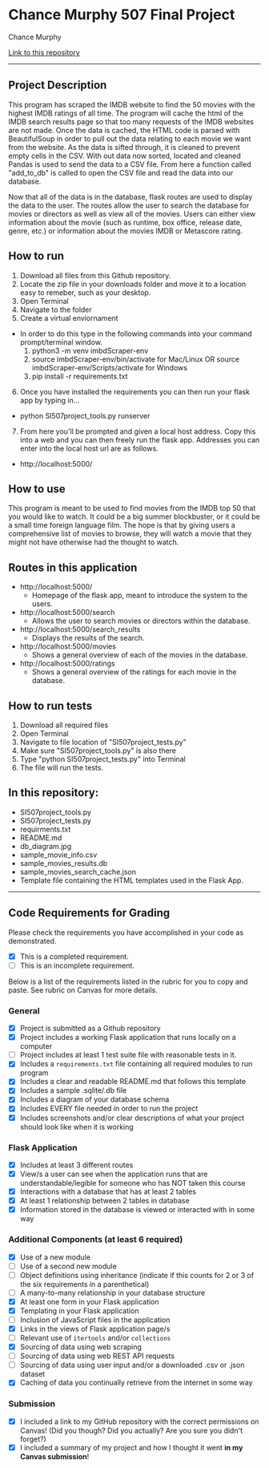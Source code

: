 # Chance Murphy 507 Final Project

Chance Murphy

[Link to this repository](https://github.com/chance-murphy/si-507-final-project)

---

## Project Description

This program has scraped the IMDB website to find the 50 movies with the highest IMDB ratings of all time. The program will cache the html of the IMDB search results page so that too many requests of the IMDB websites are not made. Once the data is cached, the HTML code is parsed with BeautifulSoup in order to pull out the data relating to each movie we want from the website. As the data is sifted through, it is cleaned to prevent empty cells in the CSV. With out data now sorted, located and cleaned Pandas is used to send the data to a CSV file. From here a function called "add_to_db" is called to open the CSV file and read the data into our database.

Now that all of the data is in the database, flask routes are used to display the data to the user. The routes allow the user to search the database for movies or directors as well as view all of the movies. Users can either view information about the movie (such as runtime, box office, release date, genre, etc.) or information about the movies IMDB or Metascore rating.

## How to run

1. Download all files from this Github repository.
2. Locate the zip file in your downloads folder and move it to a location easy to remeber, such as your desktop.
3. Open Terminal
4. Navigate to the folder
5. Create a virtual enviornament
  - In order to do this type in the following commands into your command prompt/terminal window.
    1. python3 -m venv imbdScraper-env
    2. source imbdScraper-env/bin/activate for Mac/Linux OR source imbdScraper-env/Scripts/activate for Windows
    3. pip install -r requirements.txt
6. Once you have installed the requirements you can then run your flask app by typing in...
  - python SI507project_tools.py runserver
7. From here you'll be prompted and given a local host address. Copy this into a web
and you can then freely run the flask app. Addresses you can enter into the local
host url are as follows.
  - http://localhost:5000/


## How to use

This program is meant to be used to find movies from the IMDB top 50 that you would like to watch. It could be a big summer blockbuster, or it could be a small time foreign language film. The hope is that by giving users a comprehensive list of movies to browse, they will watch a movie that they might not have otherwise had the thought to watch.

## Routes in this application
- http://localhost:5000/
  - Homepage of the flask app, meant to introduce the system to the users.
- http://localhost:5000/search
  - Allows the user to search movies or directors within the database.
- http://localhost:5000/search_results
  - Displays the results of the search.
- http://localhost:5000/movies
  - Shows a general overview of each of the movies in the database.
- http://localhost:5000/ratings
  - Shows a general overview of the ratings for each movie in the database.

## How to run tests
1. Download all required files
2. Open Terminal
3. Navigate to file location of "SI507project_tests.py"
4. Make sure "SI507project_tools.py" is also there
5. Type "python SI507project_tests.py" into Terminal
6. The file will run the tests.

## In this repository:
- SI507project_tools.py
- SI507project_tests.py
- requirments.txt
- README.md
- db_diagram.jpg
- sample_movie_info.csv
- sample_movies_results.db
- sample_movies_search_cache.json
- Template file containing the HTML templates used in the Flask App.

---
## Code Requirements for Grading
Please check the requirements you have accomplished in your code as demonstrated.
- [x] This is a completed requirement.
- [ ] This is an incomplete requirement.

Below is a list of the requirements listed in the rubric for you to copy and paste.  See rubric on Canvas for more details.

### General
- [X] Project is submitted as a Github repository
- [X] Project includes a working Flask application that runs locally on a computer
- [ ] Project includes at least 1 test suite file with reasonable tests in it.
- [X] Includes a `requirements.txt` file containing all required modules to run program
- [X] Includes a clear and readable README.md that follows this template
- [X] Includes a sample .sqlite/.db file
- [X] Includes a diagram of your database schema
- [X] Includes EVERY file needed in order to run the project
- [X] Includes screenshots and/or clear descriptions of what your project should look like when it is working

### Flask Application
- [X] Includes at least 3 different routes
- [X] View/s a user can see when the application runs that are understandable/legible for someone who has NOT taken this course
- [X] Interactions with a database that has at least 2 tables
- [X] At least 1 relationship between 2 tables in database
- [X] Information stored in the database is viewed or interacted with in some way

### Additional Components (at least 6 required)
- [X] Use of a new module
- [ ] Use of a second new module
- [ ] Object definitions using inheritance (indicate if this counts for 2 or 3 of the six requirements in a parenthetical)
- [ ] A many-to-many relationship in your database structure
- [X] At least one form in your Flask application
- [X] Templating in your Flask application
- [ ] Inclusion of JavaScript files in the application
- [X] Links in the views of Flask application page/s
- [ ] Relevant use of `itertools` and/or `collections`
- [X] Sourcing of data using web scraping
- [ ] Sourcing of data using web REST API requests
- [ ] Sourcing of data using user input and/or a downloaded .csv or .json dataset
- [X] Caching of data you continually retrieve from the internet in some way

### Submission
- [X] I included a link to my GitHub repository with the correct permissions on Canvas! (Did you though? Did you actually? Are you sure you didn't forget?)
- [X] I included a summary of my project and how I thought it went **in my Canvas submission**!
